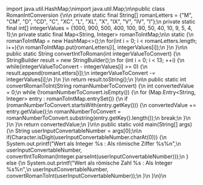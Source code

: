 import java.util.HashMap;\nimport java.util.Map;\n\npublic class RomanIntConversion {\n\n    private static final String[] romanLetters = {\"M\", \"CM\", \"D\", \"CD\", \"C\", \"XC\", \"L\", \"XL\", \"X\", \"IX\", \"V\", \"IV\", \"I\"};\n    private static final int[] integerValues = {1000, 900, 500, 400, 100, 90, 50, 40, 10, 9, 5, 4, 1};\n    private static final Map<String, Integer> romanToIntMap;\n\n    static {\n        romanToIntMap = new HashMap<>();\n        for(int i = 0; i < romanLetters.length; i++){\n            romanToIntMap.put(romanLetters[i], integerValues[i]);\n        }\n    }\n\n    public static String convertIntToRoman(int integerValueToConvert) {\n        StringBuilder result = new StringBuilder();\n        for (int i = 0; i < 13; ++i) {\n            while(integerValueToConvert - integerValues[i] >= 0) {\n                result.append(romanLetters[i]);\n                integerValueToConvert -= integerValues[i];\n            }\n        }\n        return result.toString();\n    }\n\n    public static int convertRomanToInt(String romanNumberToConvert) {\n        int convertedValue = 0;\n        while (!romanNumberToConvert.isEmpty()) {\n            for (Map.Entry<String, Integer> entry : romanToIntMap.entrySet()) {\n                if (romanNumberToConvert.startsWith(entry.getKey())) {\n                    convertedValue += entry.getValue();\n                    romanNumberToConvert = romanNumberToConvert.substring(entry.getKey().length());\n                    break;\n                }\n            }\n        }\n        return convertedValue;\n    }\n\n    public static void main(String[] args) {\n        String userInputConvertableNumber = args[0];\n\n        if(Character.isDigit(userInputConvertableNumber.charAt(0))) {\n            System.out.printf(\"Wert als Integer %s : Als römische Zíffer %s%n\",\n                    userInputConvertableNumber, convertIntToRoman(Integer.parseInt(userInputConvertableNumber)));\n        } else {\n            System.out.printf(\"Wert als römische Zahl %s : Als Integer %s%n\",\n                    userInputConvertableNumber, convertRomanToInt(userInputConvertableNumber));\n        }\n    }\n}\n
